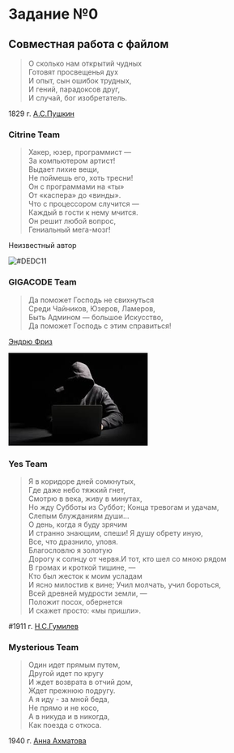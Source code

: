 # Задание №0
## Совместная работа с файлом
>О сколько нам открытий чудных</br>
Готовят просвещенья дух</br>
И опыт, сын ошибок трудных,</br>
И гений, парадоксов друг,</br>
И случай, бог изобретатель.</br>

1829 г. [А.С.Пушкин](https://habr.com/ru/companies/skillbox/articles/413161/)
### Citrine Team
>Хакер, юзер, программист —</br>
За компьютером артист!</br>
Выдает лихие вещи,</br>
Не поймешь его, хоть тресни!</br>
Он с программами на «ты»</br>
От «каспера» до «винды».</br>
Что с процессором случится —</br>
Каждый в гости к нему мчится.</br>
Он решит любой вопрос,</br>
Гениальный мега-мозг!</br>

Неизвестный автор

![#DEDC11](https://placehold.it/60/DEDC11/000000?text=citrine_team)

### GIGACODE Team
>Да поможет Господь не свихнуться</br>
Среди Чайников, Юзеров, Ламеров,<br>
Быть Админом — большое Искусство,<br>
Да поможет Господь с этим справиться!

[Эндрю Фриз](http://parafraz.space/programmist-i-sisadmin-stihi-o-professiyah/)

<img src="./images.jpg" alt="типо крутой хацкер">

### Yes Team
>Я в коридоре дней сомкнутых,</br>
Где даже небо тяжкий гнет,</br>
Смотрю в века, живу в минутах,</br>
Но жду Субботы из Суббот; Конца тревогам и удачам,</br>
Слепым блужданиям души…</br>
О день, когда я буду зрячим</br>
И странно знающим, спеши! Я душу обрету иную,</br>
Все, что дразнило, уловя.</br>
Благословлю я золотую</br>
Дорогу к солнцу от червя.И тот, кто шел со мною рядом</br>
В громах и кроткой тишине, —</br>
Кто был жесток к моим усладам</br>
И ясно милостив к вине; Учил молчать, учил бороться,</br>
Всей древней мудрости земли, —</br>
Положит посох, обернется</br>
И скажет просто: «мы пришли».</br>

#1911 г. [Н.С.Гумилев](https://www.culture.ru/poems/38838/vechnoe)

### Mysterious Team
>Один идет прямым путем,</br>
Другой идет по кругу</br>
И ждет возврата в отчий дом,</br>
Ждет прежнюю подругу.</br>
А я иду - за мной беда,</br>
Не прямо и не косо,</br>
А в никуда и в никогда,</br>
Как поезда с откоса.</br>

1940 г. [Анна Ахматова](https://www.culture.ru/poems/10162/odin-idet-pryamym-putem)